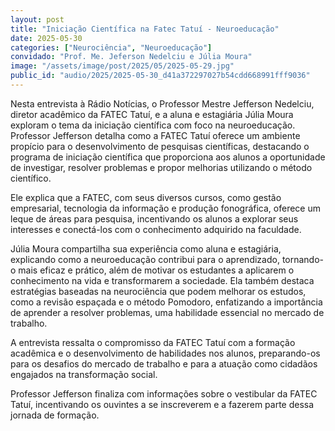 ```yaml
---
layout: post
title: "Iniciação Científica na Fatec Tatuí - Neuroeducação"
date: 2025-05-30
categories: ["Neurociência", "Neuroeducação"]
convidado: "Prof. Me. Jeferson Nedelciu e Júlia Moura"
image: "/assets/image/post/2025/05/2025-05-29.jpg"
public_id: "audio/2025/2025-05-30_d41a372297027b54cdd668991fff9036"
---
```


Nesta entrevista à Rádio Notícias, o Professor Mestre Jefferson Nedelciu, diretor acadêmico da FATEC Tatuí, e a aluna e estagiária Júlia Moura exploram o tema da iniciação científica com foco na neuroeducação.  
Professor Jefferson detalha como a FATEC Tatuí oferece um ambiente propício para o desenvolvimento de pesquisas científicas, destacando o programa de iniciação científica que proporciona aos alunos a oportunidade de investigar, resolver problemas e propor melhorias utilizando o método científico.  

Ele explica que a FATEC, com seus diversos cursos, como gestão empresarial, tecnologia da informação e produção fonográfica, oferece um leque de áreas para pesquisa, incentivando os alunos a explorar seus interesses e conectá-los com o conhecimento adquirido na faculdade.  

Júlia Moura compartilha sua experiência como aluna e estagiária, explicando como a neuroeducação contribui para o aprendizado, tornando-o mais eficaz e prático, além de motivar os estudantes a aplicarem o conhecimento na vida e transformarem a sociedade. Ela também destaca estratégias baseadas na neurociência que podem melhorar os estudos, como a revisão espaçada e o método Pomodoro, enfatizando a importância de aprender a resolver problemas, uma habilidade essencial no mercado de trabalho.  

A entrevista ressalta o compromisso da FATEC Tatuí com a formação acadêmica e o desenvolvimento de habilidades nos alunos, preparando-os para os desafios do mercado de trabalho e para a atuação como cidadãos engajados na transformação social.  

Professor Jefferson finaliza com informações sobre o vestibular da FATEC Tatuí, incentivando os ouvintes a se inscreverem e a fazerem parte dessa jornada de formação.
